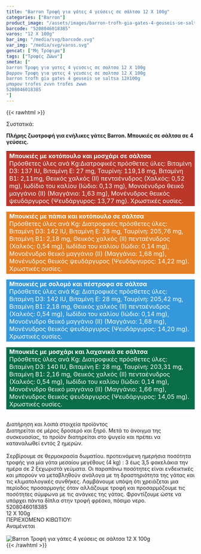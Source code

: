 ```yaml
---
title: "Barron Τροφή για γάτες 4 γεύσεις σε σάλτσα 12 X 100g"
categories: ["Barron"]
product_image: "/assets/images/barron-trofh-gia-gates-4-geuseis-se-saltsa-12X100g.jpg"
barcode: "5208046018385"
varos: "12 X 100g"
bar_img: "/media/svg/barcode.svg"
var_img: "/media/svg/varos.svg"
gencat: ["Μη Τρόφιμα"]
tags: ["Τροφές Ζώων"]
smeta: ["
barron Τροφη για γατες 4 γευσεις σε σαλτσα 12 X 100g
βαρρον Τροφη για γατες 4 γευσεις σε σαλτσα 12 X 100g
barron trofh gia gates 4 geuseis se saltsa 12X100g
μπαρον trofes zvvn trofes zwwn
5208046018385
"]
---
```

{{< rawhtml >}}

<div class="sload48"><div class="product"><div id="sistatika">Συστατικά:</div><p><strong>Πλήρης ζωοτροφή για ενήλικες γάτες Βarron. Μπουκιές σε σάλτσα σε 4 γεύσεις.</strong></p><table style="border-collapse:collapse;width:100%" border="0" cellpadding="15px"><tbody><tr><td style="background-color:#ba372a"><span style="color:#fff"><strong>Mπουκιές με κοτόπουλο και μοσχάρι σε σάλτσα</strong></span><br><span style="color:#fff">Πρόσθετες ύλες ανά Κg:Διατροφικές πρόσθετες ύλες: Βιταμίνη D3: 137 IU, Βιταμίνη Ε: 27 mg, Ταυρίνη: 119,18 mg, Βιταμίνη Β1: 2,11mg, Θειικός χαλκός (ΙΙ) πενταένυδρος (Χαλκός: 0,52 mg), Ιωδίδιο του καλίου (Ιώδιο: 0,13 mg), Μονοένυδρο θειικό μαγγάνιο (II) (Μαγγάνιο: 1,63 mg), Μονένυδρος θειικός ψευδάργυρος (Ψευδάργυρος: 13,77 mg). Χρωστικές ουσίες.</span></td></tr><tr><td style="width:99.55%;background-color:#e67e23"><span style="color:#fff"><strong>Mπουκιές με πάπια και κοτόπουλο σε σάλτσα</strong></span><br><span style="color:#fff">Πρόσθετες ύλες ανά Κg: Διατροφικές πρόσθετες ύλες: Βιταμίνη D3: 142 IU, Βιταμίνη Ε: 28 mg, Ταυρίνη: 205,76 mg, Βιταμίνη Β1: 2,18 mg, Θειικός χαλκός (ΙΙ) πενταένυδρος (Χαλκός: 0,54 mg), Ιωδίδιο του καλίου (Ιώδιο: 0,14 mg), Μονοένυδρο θειικό μαγγάνιο (II) (Μαγγάνιο: 1,68 mg), Μονένυδρος θειικός ψευδάργυρος (Ψευδάργυρος: 14,22 mg). Χρωστικές ουσίες.</span></td></tr><tr><td style="width:99.55%;background-color:#3598db"><span style="color:#fff"><strong>Mπουκιές με σολομό και πέστροφα σε σάλτσα</strong></span><br><span style="color:#fff">Πρόσθετες ύλες ανά Κg: Διατροφικές πρόσθετες ύλες: Βιταμίνη D3: 142 IU, Βιταμίνη Ε: 28 mg, Ταυρίνη: 205,42 mg, Βιταμίνη Β1: 2,18 mg, Θειικός χαλκός (ΙΙ) πενταένυδρος (Χαλκός: 0,54 mg), Ιωδίδιο του καλίου (Ιώδιο: 0,14 mg), Μονοένυδρο θειικό μαγγάνιο (II) (Μαγγάνιο: 1,68 mg), Μονένυδρος θειικός ψευδάργυρος (Ψευδάργυρος: 14,20 mg). Χρωστικές ουσίες.</span></td></tr><tr><td style="width:99.55%;background-color:#086d48"><span style="color:#fff"><strong>Mπουκιές με μοσχάρι και λαχανικά σε σάλτσα</strong></span><br><span style="color:#fff">Πρόσθετες ύλες ανά Κg: Διατροφικές πρόσθετες ύλες: Βιταμίνη D3: 140 IU, Βιταμίνη Ε: 28 mg, Ταυρίνη: 203,31 mg, Βιταμίνη Β1: 2,16 mg, Θειικός χαλκός (ΙΙ) πενταένυδρος (Χαλκός: 0,54 mg), Ιωδίδιο του καλίου (Ιώδιο: 0,14 mg), Μονοένυδρο θειικό μαγγάνιο (II) (Μαγγάνιο: 1,66 mg), Μονένυδρος θειικός ψευδάργυρος (Ψευδάργυρος: 14,05 mg). Χρωστικές ουσίες.</span></td></tr></tbody></table><style>.product td{border-bottom:15px solid #fff}</style><p></p><div id="loipa">Διατήρηση και λοιπά στοιχεία προϊόντος</div><div class="alltext"><span style="font-weight:400">Διατηρείται σε μέρος δροσερό και ξηρό. Μετά το άνοιγμα της συσκευασίας, το προϊόν διατηρείται στο ψυγείο και πρέπει να καταναλωθεί εντός 2 ημερών.<br><br></span><span style="font-weight:400">Σερβίρουμε σε θερμοκρασία δωματίου. προτεινόμενη ημερήσια ποσότητα τροφής για μία γάτα μεσαίου μεγέθους (4 kg) : 3 έως 3,5 φακελάκια την ημέρα σε 2 ξεχωριστά γεύματα. Οι παραπάνω ποσότητες είναι ενδεικτικές και μπορούν να μεταβληθούν ανάλογα με τη δραστηριότητα της γάτας και τις κλιματολογικές συνθήκες. Λαμβάνουμε υπόψη ότι χρειάζεται μια περίοδος προσαρμογής όταν αλλάζουμε τροφή και προσαρμόζουμε τις ποσότητες σύμφωνα με τις ανάγκες της γάτας. Φροντίζουμε ώστε να υπάρχει πάντα δίπλα στην τροφή φρέσκο, πόσιμο νερο.</span></div><div id="barcode"><div id="barimage1"></div><span id="bartext">5208046018385</span></div><div id="varos"><div id="varosimage1"></div><span id="varostext">12 X 100g</span></div><div id="kivotio">ΠΕΡΙΕΧΟΜΕΝΟ ΚΙΒΩΤΙΟΥ:<br>Αναμένεται</div><br><div class="pimg"><img alt="Barron Τροφή για γάτες 4 γεύσεις σε σάλτσα 12 X 100g" title="Barron Τροφή για γάτες 4 γεύσεις σε σάλτσα 12 X 100g" src="/assets/images/barron-trofh-gia-gates-4-geuseis-se-saltsa-12X100g.jpg"></div></div></div>
{{< /rawhtml >}}


